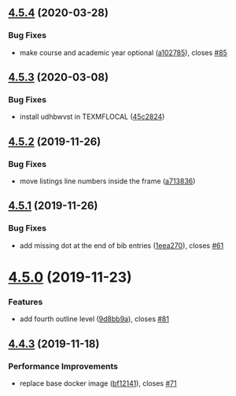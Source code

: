## [4.5.4](https://github.com/skyfrk/dhbw-vs-latex-template/compare/v4.5.3...v4.5.4) (2020-03-28)


### Bug Fixes

* make course and academic year optional ([a102785](https://github.com/skyfrk/dhbw-vs-latex-template/commit/a102785294626c661618bbb7e799360d675030ed)), closes [#85](https://github.com/skyfrk/dhbw-vs-latex-template/issues/85)

## [4.5.3](https://github.com/skyfrk/dhbw-vs-latex-template/compare/v4.5.2...v4.5.3) (2020-03-08)


### Bug Fixes

* install udhbwvst in TEXMFLOCAL ([45c2824](https://github.com/skyfrk/dhbw-vs-latex-template/commit/45c2824bf2b09ea27ab83b4aa47789717435efde))

## [4.5.2](https://github.com/skyfrk/dhbw-vs-latex-template/compare/v4.5.1...v4.5.2) (2019-11-26)


### Bug Fixes

* move listings line numbers inside the frame ([a713836](https://github.com/skyfrk/dhbw-vs-latex-template/commit/a713836db057b62eeb293ededbdf0759cf766314))

## [4.5.1](https://github.com/skyfrk/dhbw-vs-latex-template/compare/v4.5.0...v4.5.1) (2019-11-26)


### Bug Fixes

* add missing dot at the end of bib entries ([1eea270](https://github.com/skyfrk/dhbw-vs-latex-template/commit/1eea27075f05fd1075913d6244672d292f250b44)), closes [#61](https://github.com/skyfrk/dhbw-vs-latex-template/issues/61)

# [4.5.0](https://github.com/skyfrk/dhbw-vs-latex-template/compare/v4.4.3...v4.5.0) (2019-11-23)


### Features

* add fourth outline level ([9d8bb9a](https://github.com/skyfrk/dhbw-vs-latex-template/commit/9d8bb9a66e808423a83ccdc31fd1bc6b3cc42a54)), closes [#81](https://github.com/skyfrk/dhbw-vs-latex-template/issues/81)

## [4.4.3](https://github.com/skyfrk/dhbw-vs-latex-template/compare/v4.4.2...v4.4.3) (2019-11-18)


### Performance Improvements

* replace base docker image ([bf12141](https://github.com/skyfrk/dhbw-vs-latex-template/commit/bf1214141490c26f364c4257af275f11dd294b71)), closes [#71](https://github.com/skyfrk/dhbw-vs-latex-template/issues/71)

